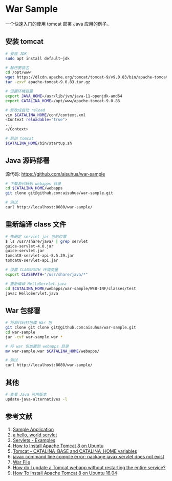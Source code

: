 # War Sample

一个快速入门的使用 tomcat 部署 Java 应用的例子。

## 安装 tomcat

```sh
# 安装 JDK
sudo apt install default–jdk

# 解压安装包
cd /opt/www
wget https://dlcdn.apache.org/tomcat/tomcat-9/v9.0.83/bin/apache-tomcat-9.0.83.tar.gz
tar -zxvf apache-tomcat-9.0.83.tar.gz

# 设置环境变量
export JAVA_HOME=/usr/lib/jvm/java-11-openjdk-amd64
export CATALINA_HOME=/opt/www/apache-tomcat-9.0.83

# 修改成自动 reload
vim $CATALINA_HOME/conf/context.xml
<Context reloadable="true">
...
</Context>

# 启动 tomcat
$CATALINA_HOME/bin/startup.sh
```

## Java 源码部署

源代码: https://github.com/aisuhua/war-sample

```sh
# 下载源代码到 webapps 目录
cd $CATALINA_HOME/webapps
git clone git@github.com:aisuhua/war-sample.git

# 测试 
curl http://localhost:8080/war-sample/
```

## 重新编译 class 文件

```sh
# 先确定 servlet jar 包的位置
$ ls /usr/share/java/ | grep servlet
guice-servlet-4.0.jar
guice-servlet.jar
tomcat8-servlet-api-8.5.39.jar
tomcat8-servlet-api.jar

# 设置 CLASSPATH 环境变量
export CLASSPATH="/usr/share/java/*"

# 重新编译 HelloServlet.java
cd $CATALINA_HOME/webapps/war-sample/WEB-INF/classes/test
javac HelloServlet.java
```

## War 包部署

```sh
# 将源代码打包成 War 包
git clone git clone git@github.com:aisuhua/war-sample.git
cd war-sample
jar -cvf war-sample.war *

# 将 war 包放置到 webapps 目录
mv war-sample.war $CATALINA_HOME/webapps/

# 测试 
curl http://localhost:8080/war-sample/
```

## 其他

```sh
# 查看 Java 可用版本
update-java-alternatives -l
```

## 参考文献

1. [Sample Application](https://tomcat.apache.org/tomcat-9.0-doc/appdev/sample/)
2. [a hello, world servlet](https://www.caucho.com/resin-3.1/examples/servlet-hello/index.xtp)
3. [Servlets - Examples](https://www.tutorialspoint.com/servlets/servlets-first-example.htm)
4. [How to Install Apache Tomcat 8 on Ubuntu](https://www.inmotionhosting.com/support/edu/software/how-to-install-apache-tomcat-8-on-ubuntu/)
5. [Tomcat - CATALINA_BASE and CATALINA_HOME variables](https://stackoverflow.com/questions/3090398/tomcat-catalina-base-and-catalina-home-variables)
6. [javac command line compile error: package javax.servlet does not exist](https://stackoverflow.com/a/16778259)
7. [War File](https://www.javatpoint.com/war-file)
8. [How do I update a Tomcat webapp without restarting the entire service?](https://stackoverflow.com/a/24787657)
9. [How To Install Apache Tomcat 8 on Ubuntu 16.04](https://www.digitalocean.com/community/tutorials/how-to-install-apache-tomcat-8-on-ubuntu-16-04)
